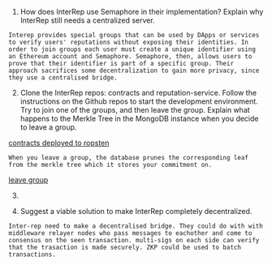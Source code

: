 1. How does InterRep use Semaphore in their implementation? Explain why InterRep still needs a centralized server.

```
Interep provides special groups that can be used by DApps or services to verify users' reputations without exposing their identities. In order to join groups each user must create a unique identifier using an Ethereum account and Semaphore. Semaphore, then, allows users to prove that their identifier is part of a specific group. Their approach sacrifices some decentralization to gain more privacy, since they use a centralised bridge.
```

2. Clone the InterRep repos: contracts and reputation-service. Follow the instructions on the Github repos to start the development environment. Try to join one of the groups, and then leave the group. Explain what happens to the Merkle Tree in the MongoDB instance when you decide to leave a group. 

[contracts deployed to ropsten](https://github.com/alienflip/zku/blob/main/week_3/interRep/contracts/contracts.json)

```
When you leave a group, the database prunes the corresponding leaf from the merkle tree which it stores your commitment on.
```

[leave group](https://github.com/alienflip/zku/blob/main/week_3/interRep/reputation-service/src/core/groups/mts/deleteLeaf.ts)


3.

4. Suggest a viable solution to make InterRep completely decentralized.

```
Inter-rep need to make a decentralised bridge. They could do with with middleware relayer nodes who pass messages to eachother and come to consensus on the seen transaction. multi-sigs on each side can verify that the trasaction is made securely. ZKP could be used to batch transactions.
```
